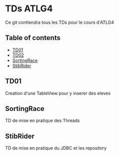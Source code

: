 # TDs ATLG4
Ce git contiendra tous les TDs pour le cours d'ATLG4

## Table of contents
* [TD01](#TD01)
* [TD02](#TD02)
* [SortingRace](#SortingRace)
* [StibRider](#StibRider)


## TD01
Creation d'une TableView pour y inserer des eleves

## SortingRace
TD de mise en pratique des Threads

## StibRider
TD de mise en pratique du JDBC et les repository
